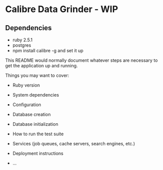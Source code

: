 # Calibre Data Grinder - WIP

## Dependencies

* ruby 2.5.1
* postgres
* npm install calibre -g and set it up


This README would normally document whatever steps are necessary to get the
application up and running.

Things you may want to cover:

* Ruby version

* System dependencies

* Configuration

* Database creation

* Database initialization

* How to run the test suite

* Services (job queues, cache servers, search engines, etc.)

* Deployment instructions

* ...
